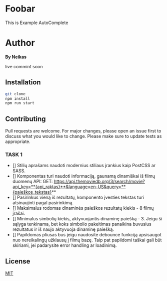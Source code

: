 # Foobar

This is Example AutoComplete

# Author

 **By Neikas**

live commint soon

## Installation

```bash
git clone
npm install
npm run start
```
## Contributing
Pull requests are welcome. For major changes, please open an issue first to discuss what you would like to change.
Please make sure to update tests as appropriate.

### TASK 1
- [] Stilių aprašams naudoti modernius stiliaus įrankius kaip PostCSS ar SASS.
- [] Komponentas turi naudoti informaciją, gaunamą dinamiškai iš filmų duomenų API: GET: https://api.themoviedb.org/3/search/movie?api_key=**{api_raktas}**&language=en-US&query=**{paieškos_tekstas}**
- [] Pasirinkus vieną iš rezultatų, komponento įvesties tekstas turi atsinaujinti pagal pasirinkimą.
- [] Maksimalus rodomas dinaminės paieškos rezultatų kiekis - 8 filmų įrašai.
- [] Minimalus simbolių kiekis, aktyvuojantis dinaminę paiešką - 3. Jeigu ši sąlyga tenkinama, bet koks simbolio pakeitimas panaikina buvusius rezultatus ir iš naujo aktyvuoja dinaminę paiešką.
- [] Papildomas pliusas bus jeigu naudosite debounce funkciją apsisaugot nuo nereikalingų užklausų į filmų bazę. Taip pat papildomi taškai gali būt skiriami, jei padarysite error handling ar loadinimą.

## License
[MIT](https://choosealicense.com/licenses/mit/)